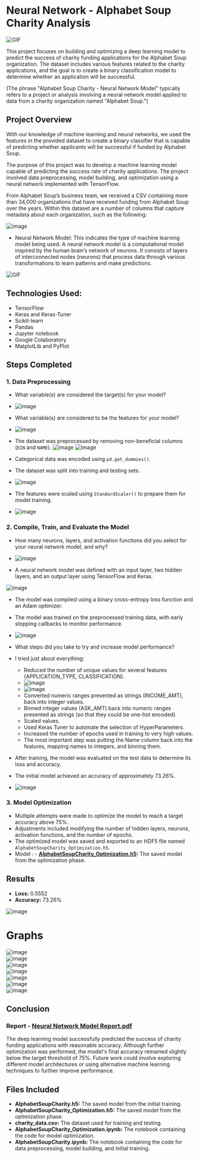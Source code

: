 # Neural Network - Alphabet Soup Charity Analysis
<img src="https://media4.giphy.com/media/v1.Y2lkPTc5MGI3NjExbHY2MjVhN2tlZ2p0cGM3cmllZzE1OTZkZ2Ixa2MwaTV1eng3ZGN1cyZlcD12MV9naWZzX3NlYXJjaCZjdD1n/dY1NlvpfpGmEwo9rFw/giphy.webp" alt="GIF">

This project focuses on building and optimizing a deep learning model to predict the success of charity funding applications for the Alphabet Soup organization. The dataset includes various features related to the charity applications, and the goal is to create a binary classification model to determine whether an application will be successful.

(The phrase "Alphabet Soup Charity - Neural Network Model" typically refers to a project or analysis involving a neural network model applied to data from a charity organization named "Alphabet Soup.")

## Project Overview

With our knowledge of machine learning and neural networks, we used the features in the provided dataset to create a binary classifier that is capable of predicting whether applicants will be successful if funded by Alphabet Soup. 

The purpose of this project was to develop a machine learning model capable of predicting the success rate of charity applications. The project involved data preprocessing, model building, and optimization using a neural network implemented with TensorFlow.

From Alphabet Soup’s business team, we received a CSV containing more than 34,000 organizations that have received funding from Alphabet Soup over the years. Within this dataset are a number of columns that capture metadata about each organization, such as the following:
  
![image](https://github.com/user-attachments/assets/d91afd61-f7c8-4023-afc0-663669ae93df)

- Neural Network Model: This indicates the type of machine learning model being used. A neural network model is a computational model inspired by the human brain’s network of neurons. It consists of layers of interconnected nodes (neurons) that process data through various transformations to learn patterns and make predictions.

<img src="https://media2.giphy.com/media/ftAyb0CG1FNAIZt4SO/200.webp?cid=790b76117ii0tf8busfwyx3wv04ku2azl4evc3u6m6nlo3p0&ep=v1_gifs_search&rid=200.webp&ct=g" alt="GIF">

## Technologies Used:
- TensorFlow
- Keras and Keras-Tuner
- Scikit-learn
- Pandas
- Jupyter notebook
- Google Colaboratory
- MatplotLib and PyPlot

## Steps Completed

### 1. Data Preprocessing

- What variable(s) are considered the target(s) for your model?
- ![image](https://github.com/user-attachments/assets/97e4137c-0f83-443f-9f88-034a487bb5cf)

- What variable(s) are considered to be the features for your model?
- ![image](https://github.com/user-attachments/assets/042f98fe-4f83-4d8c-96d9-336e1a3f6fd3)

- The dataset was preprocessed by removing non-beneficial columns (`EIN` and `NAME`).
  ![image](https://github.com/user-attachments/assets/c0418537-39fe-42ea-8fc2-b5c54f08610c)
  ![image](https://github.com/user-attachments/assets/6bddc617-b6a0-4d88-a302-199853adba21)

- Categorical data was encoded using `pd.get_dummies()`.
- The dataset was split into training and testing sets.
  
- ![image](https://github.com/user-attachments/assets/259eaf4d-8fa4-48f2-b79c-97ea889ae095)
- The features were scaled using `StandardScaler()` to prepare them for model training.
  
- ![image](https://github.com/user-attachments/assets/e2fd7140-c35b-4fec-b148-2dcdae9b461f)

### 2. Compile, Train, and Evaluate the Model

- How many neurons, layers, and activation functions did you select for your neural network model, and why?
- ![image](https://github.com/user-attachments/assets/31e15153-5a53-4c7d-94c9-1fd5b988f4c1)

- A neural network model was defined with an input layer, two hidden layers, and an output layer using TensorFlow and Keras.
  
![image](https://github.com/user-attachments/assets/46f85934-ea4c-4541-adcb-59b9dbd9ef30)

- The model was compiled using a binary cross-entropy loss function and an Adam optimizer.
- The model was trained on the preprocessed training data, with early stopping callbacks to monitor performance.
- ![image](https://github.com/user-attachments/assets/bdd62d4c-d3f9-4431-9f0d-3201fc5aa35d)

- What steps did you take to try and increase model performance?
- I tried just about everything:

   - Reduced the number of unique values for several features (APPLICATION_TYPE, CLASSIFICATION).
   - ![image](https://github.com/user-attachments/assets/b87a342d-4864-4de6-a0f3-42a732c31f2a)
   - ![image](https://github.com/user-attachments/assets/4c86b3d8-4655-4a70-80c7-d9c681fd0dd2)
   - Converted numeric ranges presented as strings (INCOME_AMT), back into integer values.
   - Binned integer values (ASK_AMT) back into numeric ranges presented as strings (so that they could be one-hot encoded)
   - Scaled values.
   - Used Keras Tuner to automate the selection of HyperParameters.
   - Increased the number of epochs used in training to very high values.
   - The most important step was putting the Name column back into the features, mapping names to integers, and binning them.
- After training, the model was evaluated on the test data to determine its loss and accuracy.
- The initial model achieved an accuracy of approximately 73.26%.
- ![image](https://github.com/user-attachments/assets/198b006c-cbf9-448b-bcfe-02dcb07c5ba1)



### 3. Model Optimization

- Multiple attempts were made to optimize the model to reach a target accuracy above 75%.
- Adjustments included modifying the number of hidden layers, neurons, activation functions, and the number of epochs.
- The optimized model was saved and exported to an HDF5 file named `AlphabetSoupCharity_Optimization.h5`.
- Model : - **[AlphabetSoupCharity_Optimization.h5](./AlphabetSoupCharity_Optimization.h5):** The saved model from the optimization phase.

## Results

- **Loss:** 0.5552
- **Accuracy:** 73.26%

![image](https://github.com/user-attachments/assets/ea49c5a0-564c-4771-86c2-498a075b0e48)

# Graphs
![image](https://github.com/user-attachments/assets/7ec7c067-925d-4dbd-b1ae-6af175663baa)  
![image](https://github.com/user-attachments/assets/ce4fdca9-49da-4967-aa7d-4e88edc7cff5)  
![image](https://github.com/user-attachments/assets/5bd6ad96-8520-48fd-b003-5475ab891a7d)  
![image](https://github.com/user-attachments/assets/27f35a7f-4c48-4bab-9353-e017d9255276)  
![image](https://github.com/user-attachments/assets/612186fb-0f44-4221-839a-944480f6c281)  
![image](https://github.com/user-attachments/assets/3b673a55-b80f-4af3-8319-80b7a6a03327)  
![image](https://github.com/user-attachments/assets/887831f7-7247-4a62-adc2-bdfc24fb41f1)  








## Conclusion

### Report - [Neural Network Model Report.pdf](./Neural%20Network%20Model%20Report.pdf)


The deep learning model successfully predicted the success of charity funding applications with reasonable accuracy. Although further optimization was performed, the model's final accuracy remained slightly below the target threshold of 75%. Future work could involve exploring different model architectures or using alternative machine learning techniques to further improve performance.

## Files Included

- **AlphabetSoupCharity.h5:** The saved model from the initial training.
- **AlphabetSoupCharity_Optimization.h5:** The saved model from the optimization phase.
- **charity_data.csv:** The dataset used for training and testing.
- **AlphabetSoupCharity_Optimization.ipynb:** The notebook containing the code for model optimization.
- **AlphabetSoupCharity.ipynb:** The notebook containing the code for data preprocessing, model building, and initial training.

